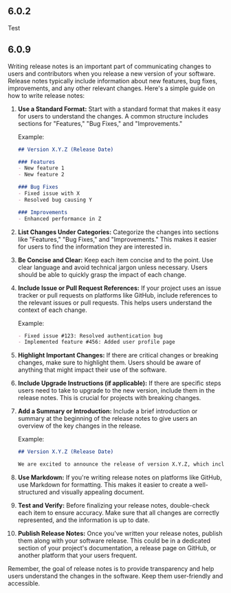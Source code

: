 ## 6.0.2
Test
## 6.0.9
Writing release notes is an important part of communicating changes to users and contributors when you release a new version of your software. Release notes typically include information about new features, bug fixes, improvements, and any other relevant changes. Here's a simple guide on how to write release notes:

1. **Use a Standard Format:**
   Start with a standard format that makes it easy for users to understand the changes. A common structure includes sections for "Features," "Bug Fixes," and "Improvements."

   Example:
   ```markdown
   ## Version X.Y.Z (Release Date)

   ### Features
   - New feature 1
   - New feature 2

   ### Bug Fixes
   - Fixed issue with X
   - Resolved bug causing Y

   ### Improvements
   - Enhanced performance in Z
   ```

2. **List Changes Under Categories:**
   Categorize the changes into sections like "Features," "Bug Fixes," and "Improvements." This makes it easier for users to find the information they are interested in.

3. **Be Concise and Clear:**
   Keep each item concise and to the point. Use clear language and avoid technical jargon unless necessary. Users should be able to quickly grasp the impact of each change.

4. **Include Issue or Pull Request References:**
   If your project uses an issue tracker or pull requests on platforms like GitHub, include references to the relevant issues or pull requests. This helps users understand the context of each change.

   Example:
   ```markdown
   - Fixed issue #123: Resolved authentication bug
   - Implemented feature #456: Added user profile page
   ```

5. **Highlight Important Changes:**
   If there are critical changes or breaking changes, make sure to highlight them. Users should be aware of anything that might impact their use of the software.

6. **Include Upgrade Instructions (if applicable):**
   If there are specific steps users need to take to upgrade to the new version, include them in the release notes. This is crucial for projects with breaking changes.

7. **Add a Summary or Introduction:**
   Include a brief introduction or summary at the beginning of the release notes to give users an overview of the key changes in the release.

   Example:
   ```markdown
   ## Version X.Y.Z (Release Date)

   We are excited to announce the release of version X.Y.Z, which includes several new features, bug fixes, and improvements. Read on for more details about the changes in this release.
   ```

8. **Use Markdown:**
   If you're writing release notes on platforms like GitHub, use Markdown for formatting. This makes it easier to create a well-structured and visually appealing document.

9. **Test and Verify:**
   Before finalizing your release notes, double-check each item to ensure accuracy. Make sure that all changes are correctly represented, and the information is up to date.

10. **Publish Release Notes:**
    Once you've written your release notes, publish them along with your software release. This could be in a dedicated section of your project's documentation, a release page on GitHub, or another platform that your users frequent.

Remember, the goal of release notes is to provide transparency and help users understand the changes in the software. Keep them user-friendly and accessible.

